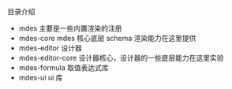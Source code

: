 目录介绍

- mdes
  主要是一些内置渲染的注册
- mdes-core
  mdes 核心底层 schema 渲染能力在这里提供
- mdes-editor
  设计器
- mdes-editor-core
  设计器核心，设计器的一些底层能力在这里实验
- mdes-formula
  取值表达式库
- mdes-ui
  ui 库
